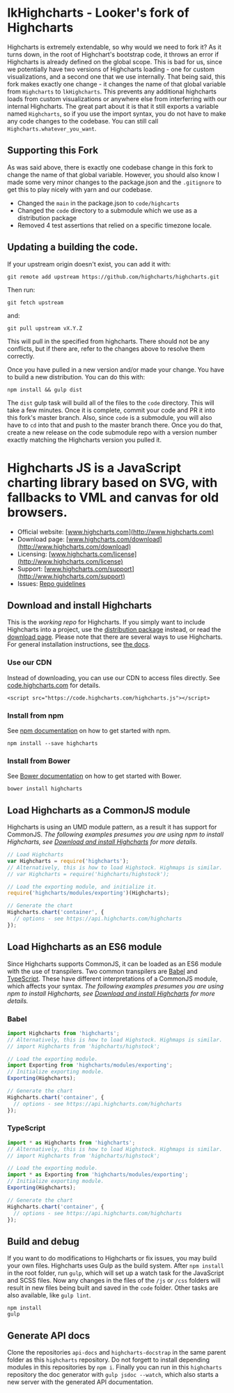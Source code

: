 # lkHighcharts - Looker's fork of Highcharts

Highcharts is extremely extendable, so why would we need to fork it? As it turns down, in the root of Highchart's bootstrap code, it throws an error if Highcharts is already defined on the global scope. This is bad for us, since we potentially have two versions of Highcharts loading - one for custom visualizations, and a second one that we use internally. That being said, this fork makes exactly one change - it changes the name of that global variable from `Highcharts` to `lkHighcharts`. This prevents any additional highcharts loads from custom visualizations or anywhere else from interferring with our internal Highcharts. The great part about it is that it still exports a variable named `Highcharts`, so if you use the import syntax, you do not have to make any code changes to the codebase. You can still call `Highcharts.whatever_you_want`.

## Supporting this Fork

As was said above, there is exactly one codebase change in this fork to change the name of that global variable. However, you should also know I made some very minor changes to the package.json and the `.gitignore` to get this to play nicely with yarn and our codebase.

 - Changed the `main` in the package.json to `code/highcarts`
 - Changed the `code` directory to a submodule which we use as a distribution package
 - Removed 4 test assertions that relied on a specific timezone locale.

## Updating a building the code.

If your upstream origin doesn't exist, you can add it with:

```
git remote add upstream https://github.com/highcharts/highcharts.git
```

Then run:
```
git fetch upstream
```

and:

```
git pull upstream vX.Y.Z
```

This will pull in the specified from highcharts. There should not be any conflicts, but if there are, refer to the changes above to resolve them correctly.

Once you have pulled in a new version and/or made your change. You have to build a new distribution. You can do this with:

```
npm install && gulp dist
```

The `dist` gulp task will build all of the files to the `code` directory. This will take a few minutes. Once it is complete, commit your code and PR it into this fork's master branch. Also, since `code` is a submodule, you will also have to `cd` into that and push to the master branch there. Once you do that, create a new release on the code submodule repo with a version number exactly matching the Highcharts version you pulled it.

# Highcharts JS is a JavaScript charting library based on SVG, with fallbacks to VML and canvas for old browsers.

* Official website: [www.highcharts.com](http://www.highcharts.com)
* Download page: [www.highcharts.com/download](http://www.highcharts.com/download)
* Licensing: [www.highcharts.com/license](http://www.highcharts.com/license)
* Support: [www.highcharts.com/support](http://www.highcharts.com/support)
* Issues: [Repo guidelines](repo-guidelines.md)

## Download and install Highcharts
This is the *working repo* for Highcharts. If you simply want to include Highcharts into a project, use the [distribution package](https://www.npmjs.com/package/highcharts) instead, or read the [download page](http://www.highcharts.com/download). Please note that there are several ways to use Highcharts. For general installation instructions, see [the docs](http://www.highcharts.com/docs/getting-started/installation).
### Use our CDN
Instead of downloading, you can use our CDN to access files directly. See [code.highcharts.com](https://code.highcharts.com) for details.
```
<script src="https://code.highcharts.com/highcharts.js"></script>
```
### Install from npm
See [npm documentation](https://docs.npmjs.com/) on how to get started with npm.
```
npm install --save highcharts
```

### Install from Bower
See [Bower documentation](https://bower.io/) on how to get started with Bower.
```
bower install highcharts
```

## Load Highcharts as a CommonJS module
Highcharts is using an UMD module pattern, as a result it has support for CommonJS.
*The following examples presumes you are using npm to install Highcharts, see [Download and install Highcharts](#download-and-install-highcharts) for more details.*
```js
// Load Highcharts
var Highcharts = require('highcharts');
// Alternatively, this is how to load Highstock. Highmaps is similar.
// var Highcharts = require('highcharts/highstock');

// Load the exporting module, and initialize it.
require('highcharts/modules/exporting')(Highcharts);

// Generate the chart
Highcharts.chart('container', {
  // options - see https://api.highcharts.com/highcharts
});
```

## Load Highcharts as an ES6 module
Since Highcharts supports CommonJS, it can be loaded as an ES6 module with the use of transpilers. Two common transpilers are [Babel](https://babeljs.io/) and [TypeScript](https://www.typescriptlang.org/). These have different interpretations of a CommonJS module, which affects your syntax.
*The following examples presumes you are using npm to install Highcharts, see [Download and install Highcharts](#download-and-install-highcharts) for more details.*
### Babel
```js
import Highcharts from 'highcharts';
// Alternatively, this is how to load Highstock. Highmaps is similar.
// import Highcharts from 'highcharts/highstock';

// Load the exporting module.
import Exporting from 'highcharts/modules/exporting';
// Initialize exporting module.
Exporting(Highcharts);

// Generate the chart
Highcharts.chart('container', {
  // options - see https://api.highcharts.com/highcharts
});
```
### TypeScript
```js
import * as Highcharts from 'highcharts';
// Alternatively, this is how to load Highstock. Highmaps is similar.
// import Highcharts from 'highcharts/highstock';

// Load the exporting module.
import * as Exporting from 'highcharts/modules/exporting';
// Initialize exporting module.
Exporting(Highcharts);

// Generate the chart
Highcharts.chart('container', {
  // options - see https://api.highcharts.com/highcharts
});
```

## Build and debug
If you want to do modifications to Highcharts or fix issues, you may build your own files. Highcharts uses Gulp as the build system. After `npm install` in the root folder, run `gulp`, which will set up a watch task for the JavaScript and SCSS files. Now any changes in the files of the `/js` or `/css` folders will result in new files being built and saved in the `code` folder. Other tasks are also available, like `gulp lint`.

```
npm install
gulp
```

## Generate API docs
Clone the repositories `api-docs` and `highcharts-docstrap` in the same parent
folder as this `highcharts` repository. Do not forgett to install depending
modules in this repositories by `npm i`. Finally you can run in this
`highcharts` repository the doc generator with `gulp jsdoc --watch`, which also
starts a new server with the generated API documentation.
